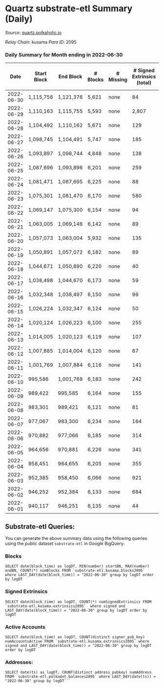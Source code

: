 # Quartz substrate-etl Summary (Daily)

_Source_: [quartz.polkaholic.io](https://quartz.polkaholic.io)

*Relay Chain*: kusama
*Para ID*: 2095



### Daily Summary for Month ending in 2022-06-30


| Date | Start Block | End Block | # Blocks | # Missing | # Signed Extrinsics (total) | # Active Accounts | # Addresses with Balances | # Events | # Transfers | # XCM Transfers In | # XCM Transfers Out |
| ---- | ----------- | --------- | -------- | --------- | --------------------------- | ----------------- | ------------------------- | -------- | ----------- | ------------------ | ------------------- |
| 2022-06-30 | 1,115,756 | 1,121,376 | 5,621 | none  | 84 | 31 | 14,907 | 12,697 | 16 ($769.91) | 1 ($1.87) | 4 ($307.21) |
| 2022-06-29 | 1,110,163 | 1,115,755 | 5,593 | none  | 2,807 | 798 | 14,895 | 127,528 | 1,071 ($2,613.96) |   | 3 ($330.56) |
| 2022-06-28 | 1,104,492 | 1,110,162 | 5,671 | none  | 129 | 27 | 13,861 | 13,092 | 62 ($1,349.04) | 1 ($16.12) | 3 ($284.38) |
| 2022-06-27 | 1,098,745 | 1,104,491 | 5,747 | none  | 185 | 54 | 13,800 | 13,858 | 5 ($103.48) | 1 ($22.03) |   |
| 2022-06-26 | 1,093,897 | 1,098,744 | 4,848 | none  | 138 | 43 | 13,760 | 11,424 | 17 ($1,530.32) | 1 ($0.17) | 6 ($499.35) |
| 2022-06-25 | 1,087,696 | 1,093,896 | 6,201 | none  | 259 | 51 | 13,748 | 15,155 | 139 ($2,142.65) |   | 2 ($77.23) |
| 2022-06-24 | 1,081,471 | 1,087,695 | 6,225 | none  | 88 | 21 | 13,625 | 13,941 | 49 ($86.64) | 3 ($19.44) |   |
| 2022-06-23 | 1,075,301 | 1,081,470 | 6,170 | none  | 580 | 40 | 13,590 | 17,228 | 31 ($576.54) | 3 ($0.38) | 5 ($147.85) |
| 2022-06-22 | 1,069,147 | 1,075,300 | 6,154 | none  | 94 | 29 | 13,576 | 13,845 | 9 ($52.00) |   |   |
| 2022-06-21 | 1,063,005 | 1,069,146 | 6,142 | none  | 89 | 25 | 13,564 | 13,867 | 10 ($1,086.54) |   | 3 ($32.33) |
| 2022-06-20 | 1,057,073 | 1,063,004 | 5,932 | none  | 135 | 30 | 13,553 | 13,630 | 63 ($15,519.79) | 2 ($72.43) | 1 ($0.61) |
| 2022-06-19 | 1,050,891 | 1,057,072 | 6,182 | none  | 89 | 24 | 13,537 | 13,990 | 13 ($4,758.56) | 4 ($1,064.74) | 3 ($1,497.01) |
| 2022-06-18 | 1,044,671 | 1,050,890 | 6,220 | none  | 40 | 12 | 13,530 | 13,641 | 8 ($158.32) | 1 ($13.91) |   |
| 2022-06-17 | 1,038,498 | 1,044,670 | 6,173 | none  | 59 | 21 | 13,524 | 13,700 | 3 ($38.46) |   | 1 ($38.03) |
| 2022-06-16 | 1,032,348 | 1,038,497 | 6,150 | none  | 99 | 36 | 13,510 | 14,095 | 10 ($1,728.00) | 1 ($649.06) | 1 ($193.83) |
| 2022-06-15 | 1,026,224 | 1,032,347 | 6,124 | none  | 50 | 28 | 13,482 | 13,520 | 7 ($1,034.44) |   | 2 ($455.50) |
| 2022-06-14 | 1,020,124 | 1,026,223 | 6,100 | none  | 255 | 35 | 13,474 | 15,187 | 12 ($198.18) | 1 ($0.07) | 2 ($168.70) |
| 2022-06-13 | 1,014,005 | 1,020,123 | 6,119 | none  | 107 | 34 | 13,461 | 13,974 | 17 ($1,979.81) | 7 ($892.10) | 3 ($103.29) |
| 2022-06-12 | 1,007,885 | 1,014,004 | 6,120 | none  | 87 | 31 | 13,450 | 13,817 | 13 ($235,709.27) |   | 2 ($207.62) |
| 2022-06-11 | 1,001,769 | 1,007,884 | 6,116 | none  | 141 | 38 | 13,442 | 14,301 | 26 ($1,004.05) | 1 ($106.60) | 1 ($4.43) |
| 2022-06-10 | 995,586 | 1,001,768 | 6,183 | none  | 242 | 60 | 13,417 | 15,375 | 11 ($435.90) | 1 ($1.18) | 2 ($160.01) |
| 2022-06-09 | 989,422 | 995,585 | 6,164 | none  | 155 | 45 | 13,363 | 14,501 | 15 ($1,208.56) | 1 ($121.07) | 6 ($1,069.58) |
| 2022-06-08 | 983,301 | 989,421 | 6,121 | none  | 81 | 23 | 13,336 | 13,711 | 14 ($148.83) | 1 ($1.20) |   |
| 2022-06-07 | 977,067 | 983,300 | 6,234 | none  | 164 | 48 | 13,327 | 14,736 | 10 ($302.72) | 1 ($0.62) | 3 ($49.55) |
| 2022-06-06 | 970,882 | 977,066 | 6,185 | none  | 314 | 83 | 13,298 | 15,931 | 20 ($55,097.23) | 1 ($3.71) | 4 ($73.63) |
| 2022-06-05 | 964,656 | 970,881 | 6,226 | none  | 341 | 80 | 13,236 | 16,349 | 5 ($104.96) |   | 2 ($9.92) |
| 2022-06-04 | 958,451 | 964,655 | 6,205 | none  | 355 | 79 | 13,165 | 16,483 | 4 ($243.14) | 1 ($0.73) |   |
| 2022-06-03 | 952,385 | 958,450 | 6,066 | none  | 921 | 152 | 13,070 | 20,458 | 121 ($2,905.75) | 1 ($0.52) | 4 ($496.82) |
| 2022-06-02 | 946,252 | 952,384 | 6,133 | none  | 684 | 173 | 12,911 | 19,344 | 22 ($5,222.59) | 2 ($2.56) | 4 ($2.45) |
| 2022-06-01 | 940,117 | 946,251 | 6,135 | none  | 44 | 23 | 12,731 | 13,491 | 8 ($3,084.98) | 1 ($1.06) | 4 ($1,493.02) |

## Substrate-etl Queries:
You can generate the above summary data using the following queries using the public dataset `substrate-etl` in Google BigQuery:


### Blocks
```
SELECT date(block_time) as logDT, MIN(number) startBN, MAX(number) endBN, COUNT(*) numBlocks FROM `substrate-etl.kusama.blocks2095`  where LAST_DAY(date(block_time)) = "2022-06-30" group by logDT order by logDT
```


### Signed Extrinsics
```
SELECT date(block_time) as logDT, COUNT(*) numSignedExtrinsics FROM `substrate-etl.kusama.extrinsics2095`  where signed and LAST_DAY(date(block_time)) = "2022-06-30" group by logDT order by logDT
```


### Active Accounts
```
SELECT date(block_time) as logDT, COUNT(distinct signer_pub_key) numAccountsActive FROM `substrate-etl.kusama.extrinsics2095` where signed and LAST_DAY(date(block_time)) = "2022-06-30" group by logDT order by logDT
```


### Addresses:
```
SELECT date(ts) as logDT, COUNT(distinct address_pubkey) numAddress FROM `substrate-etl.polkadot.balances2095` where LAST_DAY(date(ts)) = "2022-06-30" group by logDT```

